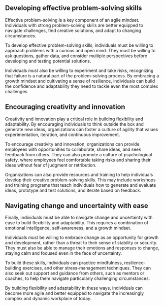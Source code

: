 
Developing effective problem-solving skills
-------------------------------------------

Effective problem-solving is a key component of an agile mindset. Individuals with strong problem-solving skills are better equipped to navigate challenges, find creative solutions, and adapt to changing circumstances.

To develop effective problem-solving skills, individuals must be willing to approach problems with a curious and open mind. They must be willing to ask questions, gather data, and consider multiple perspectives before developing and testing potential solutions.

Individuals must also be willing to experiment and take risks, recognizing that failure is a natural part of the problem-solving process. By embracing a growth mindset and cultivating a sense of resilience, individuals can build the confidence and adaptability they need to tackle even the most complex challenges.

Encouraging creativity and innovation
-------------------------------------

Creativity and innovation play a critical role in building flexibility and adaptability. By encouraging individuals to think outside the box and generate new ideas, organizations can foster a culture of agility that values experimentation, iteration, and continuous improvement.

To encourage creativity and innovation, organizations can provide employees with opportunities to collaborate, share ideas, and seek feedback from others. They can also promote a culture of psychological safety, where employees feel comfortable taking risks and sharing their ideas without fear of judgment or retribution.

Organizations can also provide resources and training to help individuals develop their creative problem-solving skills. This may include workshops and training programs that teach individuals how to generate and evaluate ideas, prototype and test solutions, and iterate based on feedback.

Navigating change and uncertainty with ease
-------------------------------------------

Finally, individuals must be able to navigate change and uncertainty with ease to build flexibility and adaptability. This requires a combination of emotional intelligence, self-awareness, and a growth mindset.

Individuals must be willing to embrace change as an opportunity for growth and development, rather than a threat to their sense of stability or security. They must also be able to manage their emotions and responses to change, staying calm and focused even in the face of uncertainty.

To build these skills, individuals can practice mindfulness, resilience-building exercises, and other stress-management techniques. They can also seek out support and guidance from others, such as mentors or coaches, to help them navigate particularly challenging circumstances.

By building flexibility and adaptability in these ways, individuals can become more agile and better equipped to navigate the increasingly complex and dynamic workplace of today.
